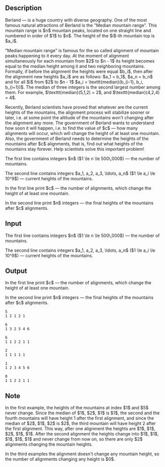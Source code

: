 ## Description

<div><p>Berland&nbsp;— is a huge country with diverse geography. One of the most famous natural attractions of Berland is the "Median mountain range". This mountain range is $n$ mountain peaks, located on one straight line and numbered in order of $1$ to $n$. The height of the $i$-th mountain top is $a_i$. </p><p>"Median mountain range" is famous for the so called <span class="tex-font-style-it">alignment of mountain peaks</span> happening to it every day. At the moment of alignment simultaneously for each mountain from $2$ to $n - 1$ its height becomes equal to the median height among it and two neighboring mountains. Formally, if before the alignment the heights were equal $b_i$, then after the alignment new heights $a_i$ are as follows: $a_1 = b_1$, $a_n = b_n$ and for all $i$ from $2$ to $n - 1$ $a_i = \texttt{median}(b_{i-1}, b_i, b_{i+1})$. The median of three integers is the second largest number among them. For example, $\texttt{median}(5,1,2) = 2$, and $\texttt{median}(4,2,4) = 4$.</p><p>Recently, Berland scientists have proved that whatever are the current heights of the mountains, the alignment process will stabilize sooner or later, i.e. at some point the altitude of the mountains won't changing after the alignment any more. The government of Berland wants to understand how soon it will happen, i.e. to find the value of $c$&nbsp;— how many alignments will occur, which will change the height of at least one mountain. Also, the government of Berland needs to determine the heights of the mountains after $c$ alignments, that is, find out what heights of the mountains stay forever. Help scientists solve this important problem!</p></div><div class="input-specification"><p>The first line contains integers $n$ ($1 \le n \le 500\,000$)&nbsp;— the number of mountains.</p><p>The second line contains integers $a_1, a_2, a_3, \ldots, a_n$ ($1 \le a_i \le 10^9$)&nbsp;— current heights of the mountains.</p></div><div class="output-specification"><p>In the first line print $c$&nbsp;— the number of alignments, which change the height of at least one mountain.</p><p>In the second line print $n$ integers&nbsp;— the final heights of the mountains after $c$ alignments.</p></div>

## Input

<p>The first line contains integers $n$ ($1 \le n \le 500\,000$)&nbsp;— the number of mountains.</p><p>The second line contains integers $a_1, a_2, a_3, \ldots, a_n$ ($1 \le a_i \le 10^9$)&nbsp;— current heights of the mountains.</p>

## Output

<p>In the first line print $c$&nbsp;— the number of alignments, which change the height of at least one mountain.</p><p>In the second line print $n$ integers&nbsp;— the final heights of the mountains after $c$ alignments.</p>





```input1
5
1 2 1 2 1
```




```input2
6
1 3 2 5 4 6
```




```input3
6
1 1 2 2 1 1
```




```output1
2
1 1 1 1 1
```




```output2
1
1 2 3 4 5 6
```




```output3
0
1 1 2 2 1 1
```



## Note

<p>In the first example, the heights of the mountains at index $1$ and $5$ never change. Since the median of $1$, $2$, $1$ is $1$, the second and the fourth mountains will have height 1 after the first alignment, and since the median of $2$, $1$, $2$ is $2$, the third mountain will have height 2 after the first alignment. This way, after one alignment the heights are $1$, $1$, $2$, $1$, $1$. After the second alignment the heights change into $1$, $1$, $1$, $1$, $1$ and never change from now on, so there are only $2$ alignments changing the mountain heights.</p><p>In the third examples the alignment doesn't change any mountain height, so the number of alignments changing any height is $0$.</p>
